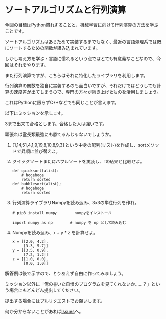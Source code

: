 # ソートアルゴリズムと行列演算

今回の目標はPython慣れすることと、機械学習に向けて行列演算の方法を学ぶことです。

ソートアルゴリズムはあらためて実装するまでもなく、最近の言語処理系では既にソートするための関数が組み込まれています。

しかし考え方を学ぶ・言語に慣れるという点ではとても有意義なことなので、今回はそれをやります。

また行列演算ですが、こちらはそれに特化したライブラリを利用します。

行列演算の関数を独自に実装するのも面白いですが、それだけではどうしても計算の速度差が出てしまうので、専門の方々が築き上げたものを活用しましょう。

これはPythonに限らずC++などでも同じことが言えます。

以下にミッションを示します。

3まで出来て合格とします。合格した人は強いです。

頑張れば霊長類最強にも勝てるんじゃないでしょうか。

1. [1,14,51,4,1,9,19,8,10,8,9,3] という中身の配列(リスト)を作成し、sortメソッドで昇順に並び替えよ。
2. クイックソートまたはバブルソートを実装し、1の結果と比較せよ。

    ```
    def quicksort(alist):
		# hogehoge
		return sorted
	def bubblesort(alist);
		# hogehoge
		return sorted
    ```
3. 行列演算ライブラリNumpyを読み込み、3x3の単位行列を作れ。

    ```
	# pip3 install numpy        numpyをインストール
    ```

    ```
    import numpy as np        # numpy を np として読み込む
    ```
4. Numpyを読み込み、x + y * z を計算せよ。

    ```
    x = [[2.0, 4.2],
         [3.3, 5.7]]
    y = [[3.5, 0.9],
         [7.2, 1.2]]
    z = [[1.0, 0.0],
         [0.0, 1.0]]
    ```

解答例は後で示すので、とりあえず自由に作ってみましょう。

ミッション以外に「俺の書いた自慢のプログラムを見てくれないか……？」という場合にもどんどん提出してください。

提出する場合にはプルリクエストでお願いします。

何か分からないことがあれば[Issues](https://github.com/PBL-2016/prepare/issues/)へ。
